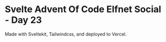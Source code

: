 # Svelte Advent Of Code Elfnet Social - Day 23

Made with Sveltekit, Tailwindcss, and deployed to Vercel.
